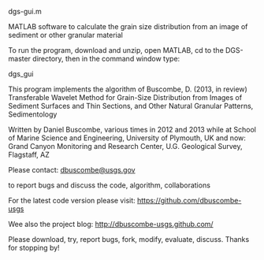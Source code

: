  dgs-gui.m

MATLAB software to calculate the grain size distribution from an image of sediment or other granular material

To run the program, download and unzip, open MATLAB, cd to the DGS-master directory, then in the command window type:

dgs_gui 


This program implements the algorithm of 
Buscombe, D. (2013, in review) 
Transferable Wavelet Method for Grain-Size Distribution from Images of Sediment Surfaces and Thin Sections, and Other Natural Granular Patterns, Sedimentology
 
Written by Daniel Buscombe, various times in 2012 and 2013
while at
School of Marine Science and Engineering, University of Plymouth, UK
and now:
Grand Canyon Monitoring and Research Center, U.G. Geological Survey, Flagstaff, AZ 

Please contact:
dbuscombe@usgs.gov

to report bugs and discuss the code, algorithm, collaborations

For the latest code version please visit:
https://github.com/dbuscombe-usgs

Wee also the project blog: 
http://dbuscombe-usgs.github.com/

Please download, try, report bugs, fork, modify, evaluate, discuss. Thanks for stopping by!

